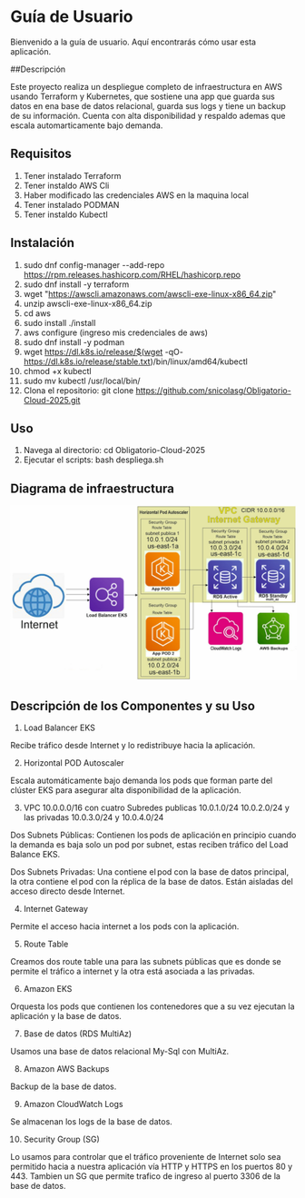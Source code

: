 # Guía de Usuario

Bienvenido a la guía de usuario. Aquí encontrarás cómo usar esta aplicación.

##Descripción

Este proyecto realiza un despliegue completo de infraestructura en AWS usando Terraform y Kubernetes, que sostiene una app que guarda sus datos en ena base de datos relacional, guarda sus logs y tiene un backup de su información.
Cuenta con alta disponibilidad y respaldo ademas que escala automarticamente bajo demanda.

## Requisitos

1) Tener instalado Terraform
2) Tener instaldo AWS Cli
3) Haber modificado las credenciales AWS en la maquina local
4) Tener instalado PODMAN
5) Tener instaldo Kubectl

## Instalación

1) sudo dnf config-manager --add-repo https://rpm.releases.hashicorp.com/RHEL/hashicorp.repo
2) sudo dnf install -y terraform
3) wget "https://awscli.amazonaws.com/awscli-exe-linux-x86_64.zip"
4) unzip awscli-exe-linux-x86_64.zip
5) cd aws
6) sudo install ./install
7) aws configure (ingreso mis credenciales de aws)
8) sudo dnf install -y podman
9) wget https://dl.k8s.io/release/$(wget -qO- https://dl.k8s.io/release/stable.txt)/bin/linux/amd64/kubectl
10) chmod +x kubectl
11) sudo mv kubectl /usr/local/bin/
12) Clona el repositorio: git clone https://github.com/snicolasg/Obligatorio-Cloud-2025.git

## Uso

1) Navega al directorio: cd Obligatorio-Cloud-2025
2) Ejecutar el scripts: bash despliega.sh


## Diagrama de infraestructura

![Diagrama de infraestructura](Imagenes/Diagrama_Completo.jpg)

## Descripción de los Componentes y su Uso 

1. Load Balancer EKS 

Recibe tráfico desde Internet y lo redistribuye hacia la aplicación. 

2. Horizontal POD Autoscaler 

Escala automáticamente bajo demanda los pods que forman parte del clúster EKS para asegurar alta disponibilidad de la aplicación. 

3. VPC 10.0.0.0/16 con cuatro Subredes publicas 10.0.1.0/24 10.0.2.0/24 y las privadas 10.0.3.0/24 y 10.0.4.0/24

Dos Subnets Públicas: Contienen los pods de aplicación en principio cuando la demanda es baja solo un pod por subnet, estas reciben tráfico del Load Balance EKS.

Dos Subnets Privadas: Una contiene el pod con la base de datos principal, la otra contiene el pod con la réplica de la base de datos. Están aisladas del acceso directo desde Internet. 

4. Internet Gateway 

Permite el acceso hacia internet a los pods con la aplicación. 

5. Route Table 

Creamos dos route table una para las subnets públicas que es donde se permite el tráfico a internet y la otra está asociada a las privadas. 

6. Amazon EKS 

Orquesta los pods que contienen los contenedores que a su vez ejecutan la aplicación y la base de datos. 

7. Base de datos (RDS MultiAz)

Usamos una base de datos relacional My-Sql con MultiAz.

8. Amazon AWS Backups 

Backup de la base de datos. 

9. Amazon CloudWatch Logs 

Se almacenan los logs de la base de  datos.

10. Security Group (SG) 

Lo usamos para controlar que el tráfico proveniente de Internet solo sea permitido hacia a nuestra aplicación vía HTTP y HTTPS en los puertos 80 y 443.  Tambien un SG que permite trafico de ingreso 
al puerto 3306 de la base de datos.
